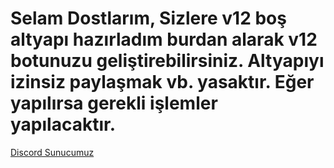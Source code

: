 # Selam Dostlarım, Sizlere v12 boş altyapı hazırladım burdan alarak v12 botunuzu geliştirebilirsiniz. Altyapıyı izinsiz paylaşmak vb. yasaktır. Eğer yapılırsa gerekli işlemler yapılacaktır.

[Discord Sunucumuz](https://discord.gg/7REtsrEZd2)

